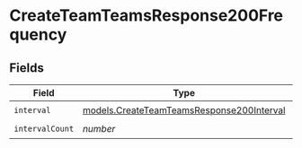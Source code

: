 # CreateTeamTeamsResponse200Frequency


## Fields

| Field                                                                                        | Type                                                                                         | Required                                                                                     | Description                                                                                  |
| -------------------------------------------------------------------------------------------- | -------------------------------------------------------------------------------------------- | -------------------------------------------------------------------------------------------- | -------------------------------------------------------------------------------------------- |
| `interval`                                                                                   | [models.CreateTeamTeamsResponse200Interval](../models/createteamteamsresponse200interval.md) | :heavy_check_mark:                                                                           | N/A                                                                                          |
| `intervalCount`                                                                              | *number*                                                                                     | :heavy_check_mark:                                                                           | N/A                                                                                          |